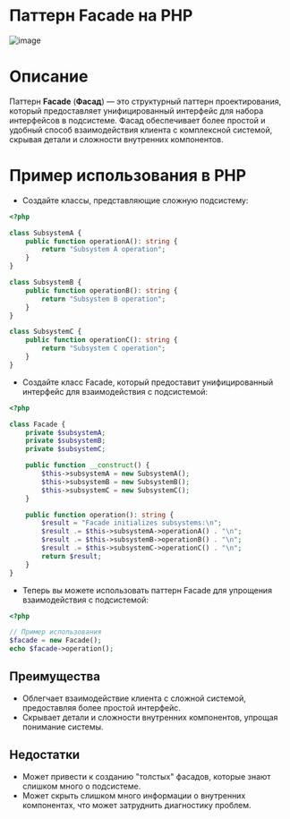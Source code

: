 # Паттерн Facade на PHP

![image](https://refactoring.guru/images/patterns/content/facade/facade.png)

# Описание
Паттерн **Facade** (**Фасад**) — это структурный паттерн проектирования, который предоставляет унифицированный интерфейс для набора интерфейсов в подсистеме. Фасад обеспечивает более простой и удобный способ взаимодействия клиента с комплексной системой, скрывая детали и сложности внутренних компонентов.

# Пример использования в PHP

* Создайте классы, представляющие сложную подсистему:
```php
<?php

class SubsystemA {
    public function operationA(): string {
        return "Subsystem A operation";
    }
}

class SubsystemB {
    public function operationB(): string {
        return "Subsystem B operation";
    }
}

class SubsystemC {
    public function operationC(): string {
        return "Subsystem C operation";
    }
}
```

* Создайте класс Facade, который предоставит унифицированный интерфейс для взаимодействия с подсистемой:
```php
<?php

class Facade {
    private $subsystemA;
    private $subsystemB;
    private $subsystemC;

    public function __construct() {
        $this->subsystemA = new SubsystemA();
        $this->subsystemB = new SubsystemB();
        $this->subsystemC = new SubsystemC();
    }

    public function operation(): string {
        $result = "Facade initializes subsystems:\n";
        $result .= $this->subsystemA->operationA() . "\n";
        $result .= $this->subsystemB->operationB() . "\n";
        $result .= $this->subsystemC->operationC() . "\n";
        return $result;
    }
}
```

* Теперь вы можете использовать паттерн Facade для упрощения взаимодействия с подсистемой:
```php
<?php

// Пример использования
$facade = new Facade();
echo $facade->operation();
```

## Преимущества

* Облегчает взаимодействие клиента с сложной системой, предоставляя более простой интерфейс.
* Скрывает детали и сложности внутренних компонентов, упрощая понимание системы.

## Недостатки

* Может привести к созданию "толстых" фасадов, которые знают слишком много о подсистеме.
* Может скрыть слишком много информации о внутренних компонентах, что может затруднить диагностику проблем.